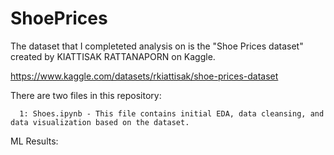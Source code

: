 # ShoePrices

The dataset that I completeted analysis on is the "Shoe Prices dataset" created by KIATTISAK RATTANAPORN on Kaggle.

https://www.kaggle.com/datasets/rkiattisak/shoe-prices-dataset

There are two files in this repository:

      1: Shoes.ipynb - This file contains initial EDA, data cleansing, and data visualization based on the dataset.
      
      
      
ML Results:
